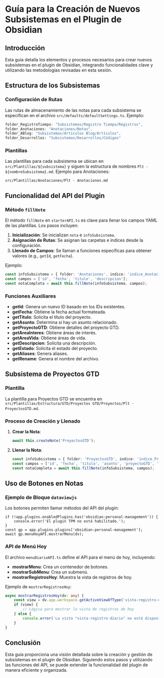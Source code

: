 
# Guía para la Creación de Nuevos Subsistemas en el Plugin de Obsidian

## Introducción

Esta guía detalla los elementos y procesos necesarios para crear nuevos subsistemas en el plugin de Obsidian, integrando funcionalidades clave y utilizando las metodologías revisadas en esta sesión.

## Estructura de los Subsistemas

### Configuración de Rutas

Las rutas de almacenamiento de las notas para cada subsistema se especifican en el archivo `src/defaults/defaultSettings.ts`. Ejemplo:
```typescript
folder_RegistroTiempo: "Subsistemas/Registro Tiempo/Registros",
folder_Anotaciones: "Anotaciones/Notas",
folder_ABlog: "Subsistemas/Artículos Blog/Artículos",
folder_Desarrollos: "Subsistemas/Desarrollos/Códigos"
```

### Plantillas

Las plantillas para cada subsistema se ubican en `src/Plantillas/${subsistema}` y siguen la estructura de nombres `Plt - ${nombreSubsistema}.md`. Ejemplo para Anotaciones:
```plaintext
src/Plantillas/Anotaciones/Plt - Anotaciones.md
```

## Funcionalidad del API del Plugin

### Método `fillNote`

El método `fillNote` en `starterAPI.ts` es clave para llenar los campos YAML de las plantillas. Los pasos incluyen:
1. **Inicialización**: Se inicializan `nota` e `infoSubsistema`.
2. **Asignación de Rutas**: Se asignan las carpetas e índices desde la configuración.
3. **Llenado de Campos**: Se llaman a funciones específicas para obtener valores (e.g., `getId`, `getFecha`).

Ejemplo:
```typescript
const infoSubsistema = { folder: 'Anotaciones', indice: 'indice_Anotaciones' };
const campos = ['id', 'fecha', 'titulo', 'descripcion'];
const notaCompleta = await this.fillNote(infoSubsistema, campos);
```

### Funciones Auxiliares

- **getId**: Genera un nuevo ID basado en los IDs existentes.
- **getFecha**: Obtiene la fecha actual formateada.
- **getTitulo**: Solicita el título del proyecto.
- **getAsunto**: Determina si hay un asunto relacionado.
- **getProyectoGTD**: Obtiene detalles del proyecto GTD.
- **getAreaInteres**: Obtiene áreas de interés.
- **getAreaVida**: Obtiene áreas de vida.
- **getDescripcion**: Solicita una descripción.
- **getEstado**: Solicita el estado del proyecto.
- **getAliases**: Genera aliases.
- **getRename**: Genera el nombre del archivo.

## Subsistema de Proyectos GTD

### Plantilla

La plantilla para Proyectos GTD se encuentra en `src/Plantillas/Estructura/GTD/Proyectos GTD/Proyectos/Plt - ProyectosGTD.md`.

### Proceso de Creación y Llenado

1. **Crear la Nota**:
   ```typescript
   await this.createNote('ProyectosGTD');
   ```
2. **Llenar la Nota**:
   ```typescript
   const infoSubsistema = { folder: 'ProyectosGTD', indice: 'indice_ProyectosGTD' };
   const campos = ['id', 'fecha', 'titulo', 'asunto', 'proyectoGTD', 'ProyectoQ', 'areaInteres', 'areaVida', 'descripcion', 'estado', 'aliases', 'rename'];
   const notaCompleta = await this.fillNote(infoSubsistema, campos);
   ```

## Uso de Botones en Notas

### Ejemplo de Bloque `dataviewjs`

Los botones permiten llamar métodos del API del plugin:
```dataviewjs
if (!app.plugins.enabledPlugins.has('obsidian-personal-management')) {
    console.error('El plugin TPM no está habilitado.');
}
const gp = app.plugins.plugins['obsidian-personal-management'];
await gp.menuHoyAPI.mostrarMenu(dv);
```

### API de Menú Hoy

El archivo `menuDiarioAPI.ts` define el API para el menú de hoy, incluyendo:
- **mostrarMenu**: Crea un contenedor de botones.
- **mostrarSubMenu**: Crea un submenú.
- **mostrarRegistrosHoy**: Muestra la vista de registros de hoy.

Ejemplo de `mostrarRegistrosHoy`:
```typescript
async mostrarRegistrosHoy(dv: any) {
    const view = dv.app.workspace.getActiveViewOfType('vista-registro-diario');
    if (view) {
        // Lógica para mostrar la vista de registros de hoy
    } else {
        console.error('La vista "vista-registro-diario" no está disponible.');
    }
}
```

## Conclusión

Esta guía proporciona una visión detallada sobre la creación y gestión de subsistemas en el plugin de Obsidian. Siguiendo estos pasos y utilizando las funciones del API, se puede extender la funcionalidad del plugin de manera eficiente y organizada.
